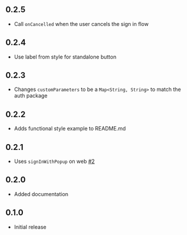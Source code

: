 ## 0.2.5
- Call `onCancelled` when the user cancels the sign in flow

## 0.2.4
- Use label from style for standalone button

## 0.2.3
- Changes `customParameters` to be a `Map<String, String>` to match the auth package

## 0.2.2
- Adds functional style example to README.md

## 0.2.1
- Uses `signInWithPopup` on web [#2](https://github.com/IO-Design-Team/firebase_ui_oauth_oidc/pull/2)

## 0.2.0
- Added documentation

## 0.1.0
- Initial release
